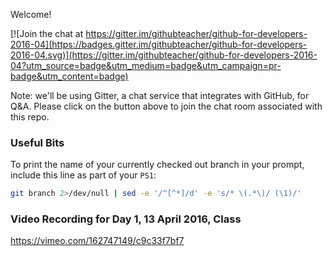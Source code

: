 Welcome!

[![Join the chat at https://gitter.im/githubteacher/github-for-developers-2016-04](https://badges.gitter.im/githubteacher/github-for-developers-2016-04.svg)](https://gitter.im/githubteacher/github-for-developers-2016-04?utm_source=badge&utm_medium=badge&utm_campaign=pr-badge&utm_content=badge)

Note: we'll be using Gitter, a chat service that integrates with GitHub, for Q&A. Please click on the button above to join the chat room associated with this repo.


### Useful Bits
To print the name of your currently checked out branch in your prompt, include this line as part of your `PS1`:

```bash
git branch 2>/dev/null | sed -e '/^[^*]/d' -e 's/* \(.*\)/ (\1)/'
```
### Video Recording for Day 1, 13 April 2016, Class

https://vimeo.com/162747149/c9c33f7bf7
